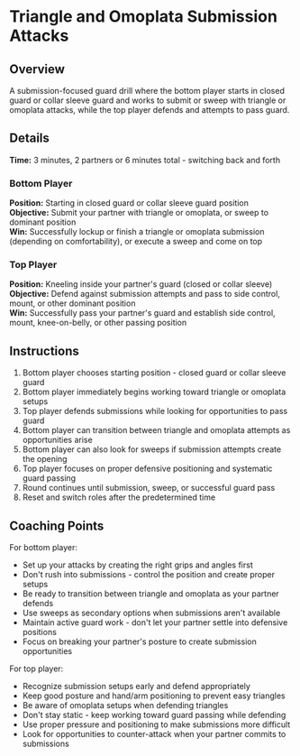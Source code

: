 # Triangle and Omoplata Submission Attacks

## Overview
A submission-focused guard drill where the bottom player starts in closed guard or collar sleeve guard and works to submit or sweep with triangle or omoplata attacks, while the top player defends and attempts to pass guard.

## Details
**Time:** 3 minutes, 2 partners or 6 minutes total - switching back and forth

### Bottom Player
**Position:** Starting in closed guard or collar sleeve guard position  
**Objective:** Submit your partner with triangle or omoplata, or sweep to dominant position  
**Win:** Successfully lockup or finish a triangle or omoplata submission (depending on comfortability), or execute a sweep and come on top

### Top Player
**Position:** Kneeling inside your partner's guard (closed or collar sleeve)  
**Objective:** Defend against submission attempts and pass to side control, mount, or other dominant position  
**Win:** Successfully pass your partner's guard and establish side control, mount, knee-on-belly, or other passing position

## Instructions
1. Bottom player chooses starting position - closed guard or collar sleeve guard
2. Bottom player immediately begins working toward triangle or omoplata setups
3. Top player defends submissions while looking for opportunities to pass guard
4. Bottom player can transition between triangle and omoplata attempts as opportunities arise
5. Bottom player can also look for sweeps if submission attempts create the opening
6. Top player focuses on proper defensive positioning and systematic guard passing
7. Round continues until submission, sweep, or successful guard pass
8. Reset and switch roles after the predetermined time

## Coaching Points
For bottom player:
- Set up your attacks by creating the right grips and angles first
- Don't rush into submissions - control the position and create proper setups
- Be ready to transition between triangle and omoplata as your partner defends
- Use sweeps as secondary options when submissions aren't available
- Maintain active guard work - don't let your partner settle into defensive positions
- Focus on breaking your partner's posture to create submission opportunities

For top player:
- Recognize submission setups early and defend appropriately
- Keep good posture and hand/arm positioning to prevent easy triangles
- Be aware of omoplata setups when defending triangles
- Don't stay static - keep working toward guard passing while defending
- Use proper pressure and positioning to make submissions more difficult
- Look for opportunities to counter-attack when your partner commits to submissions